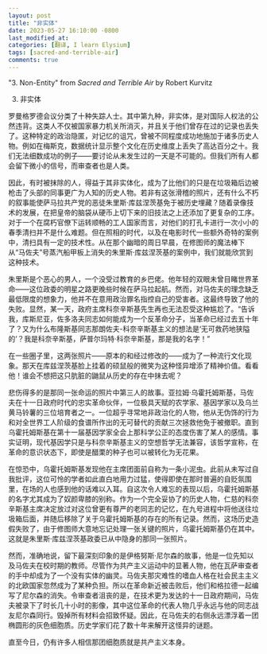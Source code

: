 ```yaml
---
layout: post
title: "非实体"
date: 2023-05-27 16:10:00 -0800
last_modified_at: 
categories: [翻译, I learn Elysium]
tags: [sacred-and-terrible-air]
comments: true
---
```

"3. Non-Entity" from *Sacred and Terrible Air* by Robert Kurvitz

3. 非实体

罗曼格罗德会议分类了十种失踪人士。其中第九种，非实体，是对国际人权法的公然违背。这类人不仅被国家暴力机关所消灭，并且关于他们曾存在过的记录也丢失了。这种特定的政治隐匿，对记忆的诅咒，曾被不同程度成功地施加于诸多历史人物。例如在梅斯克，数据统计显示整个文化在历史维度上丢失了高达百分之十。我们无法细数成功的例子——要讨论从未发生过的一天是不可能的。但我们所有人都会留下微小的信号，而审查者也是人类。

因此，有时被抹除的人，得益于其非实体化，成为了比他们的只是在垃圾箱后边被枪击了头部的同事更广为人知的历史人物。若非有这张滑稽的照片，还有什么不朽的叙事能使萨马拉共产党的恶徒朱里斯·库兹涅茨基免于被历史埋藏？随着录像技术的发展，在把皇帝的脑袋从硬币上切下来的旧技法之上还添加了更复杂的工序。对于一个在腐朽官僚下运转顺畅的工人国家而言，对他们的打孔卡进行一次小小的春季清扫并不是什么难题。但在照相的时代，以及在电影时代一些额外奇特的案例中，清扫具有一定的技术性。从在那个幽暗的周日早晨，在修图师的魔法棒下从“马佐夫”号蒸汽船甲板上消失的朱里斯·库兹涅茨基的案例中，我们就能欣赏到这种技术。

朱里斯是个恶心的男人，一个没受过教育的乡巴佬。他年轻的双眼未曾目睹世界革命——这位政委的明星之路更晚些时候在萨马拉起航。然而，对马佐夫的理念缺乏最低限度的想象力，他并不在意用政治罪名指控自己的受害者。这最终导致了他的失败。显然，某一天，政府主席科奈辛斯基先生再也无法忍受这种尴尬了。“告诉我，库斯尼亚，佐多洛夫同志如何能成为一个反革命分子，当革命已经过去五十年了？又为什么布隆斯基同志那朗佐夫-科奈辛斯基主义的想法是‘无可救药地狭隘的’？我是科奈辛斯基，萨普尔玛特·科奈辛斯基，那是我的名字！”

在一些圈子里，这两张照片——原本的和经过修改的——成为了一种流行文化现象。那天在库兹涅茨基脸上挂着的硕鼠般的微笑为这种怪异增添了精神价值。看看他！谁会不想把这只肮脏的鼬鼠从历史的存在中抹去呢？

悲伤得多的是那同一张命运的照片中第三人的故事。亚拉姆·乌霍托姆斯基，马佐夫在十一日政府时代的忠实革命伙伴，一位极具天赋的农学家、基因学家以及乌兰黄马铃薯的三位培育者之一。一位超乎寻常地非政治化的人物，他从无伪饰的行为和对全世界工人阶级的食谱所作出的无可替代的贡献三次拯救他免于被撤职。直到乌霍托姆斯基在第十一届基因学家全会上那科学公正的态度伤害了某人的感情。事实证明，现代基因学只是与科奈辛斯基主义的空想哲学无法兼容，该哲学宣称，在革命的意识状态下，即使是醋栗的种子也可以被转化为无花果。

在惊恐中，乌霍托姆斯基发现他在主席团面前自称为一条小泥虫。此前从未写过自我批评，这位可怜的学者如此直白地用力过猛，使得即使在那时普遍的自贬氛围里，在场的人也感到他的话难以入耳。自这次令人难忘的表现以后，乌霍托姆斯基的名字尤其成为了奴颜卑膝的别称。作为一个完全妥协了的历史人物，仁慈的科奈辛斯基主席决定放过对这位曾更有尊严的老同志的记忆，在九号进程中将他送往垃圾箱后面，并随后移除了关于乌霍托姆斯基的存在的所有记录。然而，这场历史造假失败了，由于修图师大意地忘记处理一张关键的照片，乌霍托姆斯基仍在其中。这就是朱里斯·库兹涅茨基政委已从中隐身的那同一张照片。

然而，准确地说，留下最深刻印象的是伊格努斯·尼尔森的故事，他是一位先知以及马佐夫在校时期的教师。尽管作为共产主义运动中的显著人物，他在瓦萨审查者的手中却成为了一个没有实体的幽灵。马佐夫那灾难性的嗜血人格在社会民主主义的北欧国家忽然成为了某种负担。所以在革命新近被击败后，他们和格拉德一起编写了尼尔森的消失。令审查者沮丧的是，在技术更为发达的十一日政府期间，马佐夫被录下了时长几十小时的影像，其中这位革命的代表人物几乎永远与他的同志战友尼尔森同行。毁掉所有材料会招致怀疑。因此，在马佐夫的右侧永远漂浮着一团椭圆形的灰色细胞质。历史学家们花了数十年来解开这怪异的谜题。

直至今日，仍有许多人相信那团细胞质就是共产主义本身。

